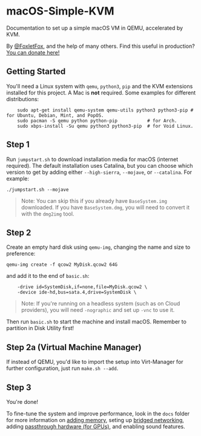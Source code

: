 # macOS-Simple-KVM
Documentation to set up a simple macOS VM in QEMU, accelerated by KVM.

By [@FoxletFox](https://twitter.com/foxletfox), and the help of many others.
Find this useful in production? [You can donate here!](https://commerce.coinbase.com/checkout/96dc5777-0abf-437d-a9b5-a78ae2c4c227)

## Getting Started
You'll need a Linux system with `qemu`, `python3`, `pip` and the KVM extensions installed for this project. A Mac is **not** required. Some examples for different distributions:

```
    sudo apt-get install qemu-system qemu-utils python3 python3-pip # for Ubuntu, Debian, Mint, and PopOS.
    sudo pacman -S qemu python python-pip           # for Arch.
    sudo xbps-install -Su qemu python3 python3-pip  # for Void Linux.
```

## Step 1
Run `jumpstart.sh` to download installation media for macOS (internet required). The default installation uses Catalina, but you can choose which version to get by adding either `--high-sierra`, `--mojave`, or `--catalina`. For example:
```
./jumpstart.sh --mojave
```
> Note: You can skip this if you already have `BaseSystem.img` downloaded. If you have `BaseSystem.dmg`, you will need to convert it with the `dmg2img` tool.

## Step 2
Create an empty hard disk using `qemu-img`, changing the name and size to preference:
```
qemu-img create -f qcow2 MyDisk.qcow2 64G
```

and add it to the end of `basic.sh`:
```
    -drive id=SystemDisk,if=none,file=MyDisk.qcow2 \
    -device ide-hd,bus=sata.4,drive=SystemDisk \
```
> Note: If you're running on a headless system (such as on Cloud providers), you will need `-nographic` and set up `-vnc` to use it.

Then run `basic.sh` to start the machine and install macOS. Remember to partition in Disk Utility first!

## Step 2a (Virtual Machine Manager)
If instead of QEMU, you'd like to import the setup into Virt-Manager for further configuration, just run `make.sh --add`.

## Step 3

You're done!

To fine-tune the system and improve performance, look in the `docs` folder for more information on [adding memory](docs/guide-performance.md), seting up [bridged networking](docs/guide-networking.md), adding [passthrough hardware (for GPUs)](docs/guide-passthrough.md), and enabling sound features.
